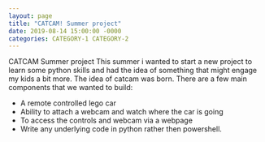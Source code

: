 ```yaml
---
layout: page
title: "CATCAM! Summer project"
date: 2019-08-14 15:00:00 -0000
categories: CATEGORY-1 CATEGORY-2
---
```


CATCAM Summer project
This summer i wanted to start a new project to learn some python skills and had the idea of something that might engage my kids a bit more. The idea of catcam was born. There are a few main components that we wanted to build:

* A remote controlled lego car
* Ability to attach a webcam and watch where the car is going
* To access the controls and webcam via a webpage
* Write any underlying code in python rather then powershell.
